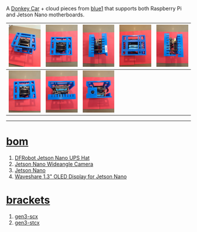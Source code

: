 A <a href="https://docs.donkeycar.com/">Donkey Car</a> + cloud pieces from <a href="blue1.md">blue1</a> that supports both Raspberry Pi and Jetson Nano motherboards.

| [![image](../images/blue2-1.jpg)](https://github.com/kamangir/blue-bracket/blob/main/images/blue2-1.jpg) | [![image](../images/blue2-2.jpg)](https://github.com/kamangir/blue-bracket/blob/main/images/blue2-2.jpg) | [![image](../images/blue2-3.jpg)](https://github.com/kamangir/blue-bracket/blob/main/images/blue2-3.jpg) | [![image](../images/blue2-4.jpg)](https://github.com/kamangir/blue-bracket/blob/main/images/blue2-4.jpg) | [![image](../images/blue2-5.jpg)](https://github.com/kamangir/blue-bracket/blob/main/images/blue2-5.jpg) |
| --- | --- | --- | --- | --- |
| [![image](../images/blue2-6.jpg)](https://github.com/kamangir/blue-bracket/blob/main/images/blue2-6.jpg) | [![image](../images/blue2-7.jpg)](https://github.com/kamangir/blue-bracket/blob/main/images/blue2-7.jpg) | [![image](../images/blue2-8.jpg)](https://github.com/kamangir/blue-bracket/blob/main/images/blue2-8.jpg) |  |  |

---

# [bom](../parts.md)

1. [DFRobot Jetson Nano UPS Hat](../parts.md#dfrobot-jetson-nano-ups-hat)
1. [Jetson Nano Wideangle Camera](../parts.md#jetson-nano-wideangle-camera)
1. [Jetson Nano](../parts.md#jetson-nano)
1. [Waveshare 1.3" OLED Display for Jetson Nano](../parts.md#waveshare-13-oled-display-for-jetson-nano)

# [brackets](../brackets)

1. [gen3-scx](../brackets/gen3-scx/gen3-scx.stl)
1. [gen3-stcx](../brackets/gen3-stcx/gen3-stcx.stl)

